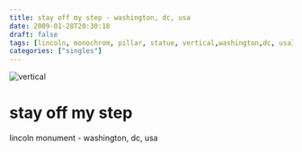 ```yaml
---
title: stay off my step - washington, dc, usa
date: 2009-01-28T20:30:18
draft: false
tags: [lincoln, monochrom, pillar, statue, vertical,washington,dc, usa]
categories: ["singles"]
---
```

![vertical](/p/sbr-20090128-7128010912.jpg)
<!--more-->
# stay off my step
lincoln monument - washington, dc, usa
